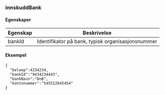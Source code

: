 ### innskuddBank

#### Egenskaper

| Egenskap | Beskrivelse |
|---|---|
| bankId | Identifikator på bank, typisk organisasjonsnummer |

#### Eksempel

```
{
  "beloep":4234234, 
  "bankId":"9434234443", 
  "bankNavn":"DnB",
  "kontonummer":"545512645454"
}
```
